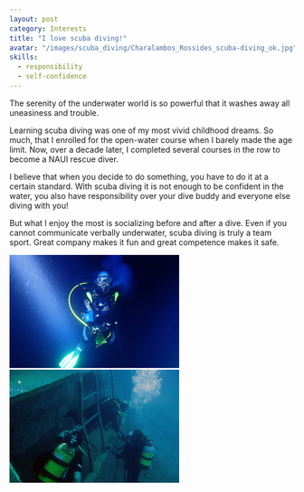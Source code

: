 ```yaml
---
layout: post
category: Interests
title: "I love scuba diving!"
avatar: "/images/scuba_diving/Charalambos_Rossides_scuba-diving_ok.jpg"
skills:
  - responsibility
  - self-confidence
---
```


The serenity of the underwater world is so powerful that it washes away all uneasiness and trouble.

Learning scuba diving was one of my most vivid childhood dreams. So much, that I enrolled for the open-water course when I barely made the age limit. Now, over a decade later, I completed several courses in the row to become a NAUI rescue diver.

I believe that when you decide to do something, you have to do it at a certain standard. With scuba diving it is not enough to be confident in the water, you also have responsibility over your dive buddy and everyone else diving with you!</p>

But what I enjoy the most is socializing before and after a dive. Even if you cannot communicate verbally underwater, scuba diving is truly a team sport. Great company makes it fun and great competence makes it safe.

<div class="columns spacing">
	<div style="text-align:center">
		<div class="column half">
			<img src='/images/scuba_diving/Charalambos_Rossides_scuba-diving_deep.jpg' height='200px'/>
		</div>
		<div class="column half">
			<img src='/images/scuba_diving/Scuba_diving-social.jpg' height='200px'/>
			</div>
	</div>
</div>
